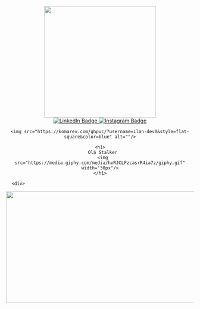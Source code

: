 <div id="header" align="center">
  
  <img src="https://media.giphy.com/media/077i6AULCXc0FKTj9s/giphy.gif" width="300"/>
  <div id="badges">
  <a href="https://www.linkedin.com/in/ilan-costa-146599222/">
  <img src="https://img.shields.io/badge/LinkedIn-blue?style=for-the-badge&logo=linkedin&logoColor=white" alt="LinkedIn Badge"/>
  <a/>
  <a href="https://www.instagram.com/ylan_costa/">
  <img src="https://img.shields.io/badge/Instagram-ff69b4?style=for-the-badge&logo=instagram&logoColor=white" alt="Instagram Badge"/>
  <a/>    
    
    
  </div>
    
    <img src="https://komarev.com/ghpvc/?username=ilan-dev0&style=flat-square&color=blue" alt=""/>
    
    <h1>
      Olá Stalker
      <img src="https://media.giphy.com/media/hvRJCLFzcasrR4ia7z/giphy.gif" width="30px"/>
    </h1>
    
</div>
    
  

    
      <div>
  <img src="https://media.giphy.com/media/hun4DFmfnDId3lid5b/giphy.gif" width="600" height="300"/>
      </div>

